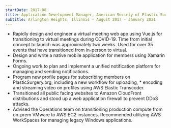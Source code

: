 ```yaml
---
startDate: 2017-08
title: Application Development Manager, American Society of Plastic Surgeons
subtitle: Arlington Heights, Illinois - August 2017 - January 2021
---
```


* <span class='vue mobile'>Rapidly design and engineer a virtual meeting web app using Vue.js for transitioning to virtual meetings during COVID-19. Time from initial concept to launch was approximately two weeks. Used for over 35 events that have transitioned from in-person to virtual.</span>
* <span class='mobile'>Design and write a native mobile application for members using Xamarin Forms.</span>
* Ongoing work to plan and implement a unified notification platform for managing and sending notifications.
* Program new profile pages for subscribing members on PlasticSurgery.org, including a new workflow for uploading, * <span class='aws'>encoding and streaming video on profiles using AWS Elastic Transcoder.</span>
* <span class='aws ops'>Transitioned all public facing websites to Amazon CloudFront distributions and stood up a web application firewall to prevent DDoS attacks.</span>
* <span class='aws ops'>Advised the Operations team on transitioning production compute from on-prem VMware to AWS EC2 instances. Recommended utilizing AWS WorkSpaces for managing legacy Windows applications.</span>